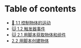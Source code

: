# Table of contents

* [🐸 1.1 控制物体的运动](README.md)
* [🐱 1.2 触发器事件](1.2-chu-fa-qi-shi-jian.md)
* [🐱 2.1 用脚本获取物体和组件](2.1-yong-jiao-ben-huo-qu-wu-ti-he-zu-jian.md)
* [2.2 用脚本创建物体](2.2-yong-jiao-ben-chuang-jian-wu-ti.md)
